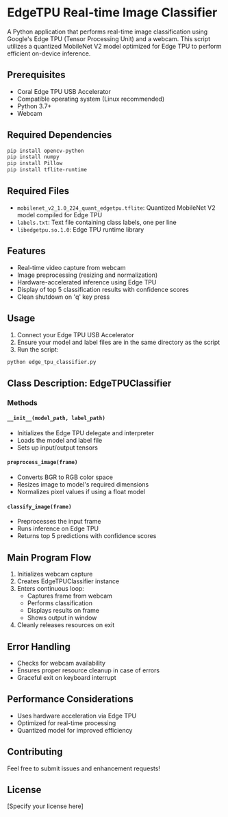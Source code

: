 # EdgeTPU Real-time Image Classifier

A Python application that performs real-time image classification using Google's Edge TPU (Tensor Processing Unit) and a webcam. This script utilizes a quantized MobileNet V2 model optimized for Edge TPU to perform efficient on-device inference.

## Prerequisites

- Coral Edge TPU USB Accelerator
- Compatible operating system (Linux recommended)
- Python 3.7+
- Webcam

## Required Dependencies

```bash
pip install opencv-python
pip install numpy
pip install Pillow
pip install tflite-runtime
```

## Required Files

- `mobilenet_v2_1.0_224_quant_edgetpu.tflite`: Quantized MobileNet V2 model compiled for Edge TPU
- `labels.txt`: Text file containing class labels, one per line
- `libedgetpu.so.1.0`: Edge TPU runtime library

## Features

- Real-time video capture from webcam
- Image preprocessing (resizing and normalization)
- Hardware-accelerated inference using Edge TPU
- Display of top 5 classification results with confidence scores
- Clean shutdown on 'q' key press

## Usage

1. Connect your Edge TPU USB Accelerator
2. Ensure your model and label files are in the same directory as the script
3. Run the script:

```bash
python edge_tpu_classifier.py
```

## Class Description: EdgeTPUClassifier

### Methods

#### `__init__(model_path, label_path)`
- Initializes the Edge TPU delegate and interpreter
- Loads the model and label file
- Sets up input/output tensors

#### `preprocess_image(frame)`
- Converts BGR to RGB color space
- Resizes image to model's required dimensions
- Normalizes pixel values if using a float model

#### `classify_image(frame)`
- Preprocesses the input frame
- Runs inference on Edge TPU
- Returns top 5 predictions with confidence scores

## Main Program Flow

1. Initializes webcam capture
2. Creates EdgeTPUClassifier instance
3. Enters continuous loop:
   - Captures frame from webcam
   - Performs classification
   - Displays results on frame
   - Shows output in window
4. Cleanly releases resources on exit

## Error Handling

- Checks for webcam availability
- Ensures proper resource cleanup in case of errors
- Graceful exit on keyboard interrupt

## Performance Considerations

- Uses hardware acceleration via Edge TPU
- Optimized for real-time processing
- Quantized model for improved efficiency

## Contributing

Feel free to submit issues and enhancement requests!

## License

[Specify your license here]
